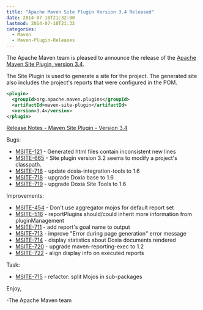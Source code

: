 ```yaml
---
title: "Apache Maven Site Plugin Version 3.4 Released"
date: 2014-07-10T21:32:00
lastmod: 2014-07-10T21:32
categories:
  - Maven
  - Maven-Plugin-Releases
---
```

The Apache Maven team is pleased to announce the release of the 
[Apache Maven Site Plugin, version 3.4](http://maven.apache.org/plugins/maven-site-plugin/).

The Site Plugin is used to generate a site for the project. The generated site
also includes the project's reports that were configured in the POM.

```xml
<plugin>
  <groupId>org.apache.maven.plugins</groupId>
  <artifactId>maven-site-plugin</artifactId>
  <version>3.4</version>
</plugin>
```
<!-- more -->
[Release Notes - Maven Site Plugin - Version 3.4](http://jira.codehaus.org/secure/ReleaseNote.jspa?projectId=11146&styleName=Html&version=19228)

Bugs:

 * [MSITE-121](https://issues.apache.org/jira/browse/MSITE-121) - Generated html files contain inconsistent new lines
 * [MSITE-665](https://issues.apache.org/jira/browse/MSITE-665) - Site plugin version 3.2 seems to modify a project's classpath.
 * [MSITE-716](https://issues.apache.org/jira/browse/MSITE-716) - update doxia-integration-tools to 1.6
 * [MSITE-718](https://issues.apache.org/jira/browse/MSITE-718) - upgrade Doxia base to 1.6
 * [MSITE-719](https://issues.apache.org/jira/browse/MSITE-719) - upgrade Doxia Site Tools to 1.6

Improvements:

 * [MSITE-454](https://issues.apache.org/jira/browse/MSITE-454) - Don't use aggregator mojos for default report set
 * [MSITE-516](https://issues.apache.org/jira/browse/MSITE-516) - reportPlugins should/could inherit more information from pluginManagement
 * [MSITE-711](https://issues.apache.org/jira/browse/MSITE-711) - add report's goal name to output
 * [MSITE-713](https://issues.apache.org/jira/browse/MSITE-713) - improve "Error during page generation" error message
 * [MSITE-714](https://issues.apache.org/jira/browse/MSITE-714) - display statistics about Doxia documents rendered
 * [MSITE-720](https://issues.apache.org/jira/browse/MSITE-720) - upgrade maven-reporting-exec to 1.2
 * [MSITE-722](https://issues.apache.org/jira/browse/MSITE-722) - align display info on executed reports

Task:

 * [MSITE-715](https://issues.apache.org/jira/browse/MSITE-715) - refactor: split Mojos in sub-packages


Enjoy,

-The Apache Maven team
